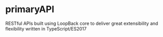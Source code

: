 # primaryAPI
RESTful APIs built using LoopBack core to deliver great extensibility and flexibility written in TypeScript/ES2017
